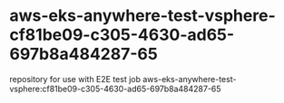# aws-eks-anywhere-test-vsphere-cf81be09-c305-4630-ad65-697b8a484287-65
repository for use with E2E test job aws-eks-anywhere-test-vsphere:cf81be09-c305-4630-ad65-697b8a484287-65

